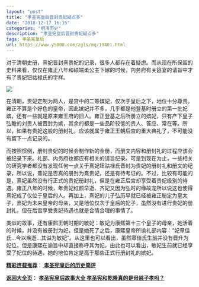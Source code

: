 ```yaml
---
layout: "post"
title: "孝圣宪皇后晋封贵妃疑点多"
date: "2018-12-17 16:15"
categories: "明清历史"
description: "孝圣宪皇后晋封贵妃疑点多"
tags: 孝圣宪皇后
url: https://www.y5000.com/zgls/mq/19401.html
---
```






对于清朝史册，熹妃晋封熹贵妃的记录，很多人都存在着疑虑。而从现在所保留的史料来看，仅仅在雍正八年和硕端柔公主下嫁的时候，内务府有关筵宴的请旨中才有了贵妃钮祜禄氏的字样。

![](https://img.y5000.com/uploads/allimg/170418/6-1F41Q01615107.jpg)

在清朝，贵妃定制为两人，是宫中的二等嫔妃，仅次于皇后之下，地位十分尊贵。雍正不算是个好色的皇帝，因此嫔妃并不多，几乎都是他登基时册立的第一批妃嫔，还有一些就是原来雍王府的旧人。雍正登基之后所册立的嫔妃，只有产下皇子弘瞻的刘贵人被晋封为嫔，其余的都是一些品阶较低的贵人、答应、常在等。所以，如果有贵妃这般的册封礼，应该就属于雍正王朝后宫的重大典礼了，不可能没有留下一点记录的。

而按照惯例，册封贵妃的时候会制作新的金册，而册文内容和册封礼的过程应该会被纪录下来。礼部、内务府也都应有相关的请旨纪录。可是到现在为止，一些相关的研究学者都没有发现任何一点关于熹妃钮祜禄氏晋封为贵妃的册封礼和册文的纪录，所以说，熹妃是否真的册封为熹贵妃，还是有待考证的。不过，比较有可能的是，熹妃虽然没有行正式的贵妃册封礼，但是在雍正后宫却享受着贵妃级别的待遇。雍正八年的时候，年贵妃红颜早逝、齐妃又因为弘时的缘故宠所以说这也使得熹妃成了仅位于皇后的人。再加上，熹妃的儿子弘历早就已经被雍正秘定为皇太子，熹妃为未来皇帝的母亲，又是地位仅次于皇后的妃子，虽然没有进行贵妃的册封礼，但在后宫享受贵妃待遇也就是合情合理的事情了。

类似的故事，还有康熙王朝时期的敏妃：敏妃为康熙第十三个皇子的母亲，她活着的时候，并没有被册封为妃，但是她死了之后，康熙皇帝所谕礼部内容：“妃章佳氏...今以疾逝...其谥为敏妃”。从这里也可以看出，虽然章佳氏生前并没有晋升为妃位，但是康熙在谕旨中却直接称呼其为妃，由此也可以看出，敏妃生前就已经享受了妃位的待遇，她的地位肯定是高于那些正式行册封礼的嫔妃。

[**精彩连载推荐**](https://www.y5000.com/zgls/mq/19403.html)：[
**孝圣宪皇后的历史简评**](https://www.y5000.com/zgls/mq/19403.html)

[**返回大全页**](https://www.y5000.com/zgls/mq/19406.html)： **[孝圣宪皇后故事大全
孝圣宪和乾隆真的是母慈子孝吗？](https://www.y5000.com/zgls/mq/19406.html)**

